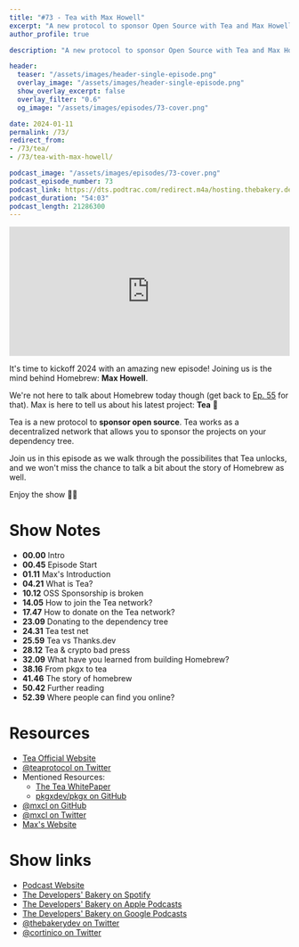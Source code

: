 ```yaml
---
title: "#73 - Tea with Max Howell"
excerpt: "A new protocol to sponsor Open Source with Tea and Max Howell"
author_profile: true

description: "A new protocol to sponsor Open Source with Tea and Max Howell"

header:
  teaser: "/assets/images/header-single-episode.png"
  overlay_image: "/assets/images/header-single-episode.png"
  show_overlay_excerpt: false
  overlay_filter: "0.6"
  og_image: "/assets/images/episodes/73-cover.png"

date: 2024-01-11
permalink: /73/
redirect_from:
- /73/tea/
- /73/tea-with-max-howell/

podcast_image: "/assets/images/episodes/73-cover.png"
podcast_episode_number: 73
podcast_link: https://dts.podtrac.com/redirect.m4a/hosting.thebakery.dev/73-thedevelopersbakery-tea.m4a
podcast_duration: "54:03"
podcast_length: 21286300
---
```


<iframe src="https://open.spotify.com/embed-podcast/show/4jV6Yoz7D38sZJlYMzJm3k" width="100%" height="232" frameborder="0" allowtransparency="true" allow="encrypted-media"></iframe>

It's time to kickoff 2024 with an amazing new episode! Joining us is the mind behind Homebrew: **Max Howell**.

We're not here to talk about Homebrew today though (get back to [Ep. 55](/55) for that). Max is here to tell us about his latest project: **Tea** 🍵

Tea is a new protocol to **sponsor open source**. Tea works as a decentralized network that allows you to sponsor the projects on your dependency tree. 

Join us in this episode as we walk through the possibilites that Tea unlocks, and we won't miss the chance to talk a bit about the story of Homebrew as well.

Enjoy the show 👨‍🍳

# Show Notes

- **00.00** Intro
- **00.45** Episode Start
- **01.11** Max's Introduction
- **04.21** What is Tea?
- **10.12** OSS Sponsorship is broken
- **14.05** How to join the Tea network?
- **17.47** How to donate on the Tea network?
- **23.09** Donating to the dependency tree
- **24.31** Tea test net
- **25.59** Tea vs Thanks.dev
- **28.12** Tea & crypto bad press
- **32.09** What have you learned from building Homebrew?
- **38.16** From pkgx to tea
- **41.46** The story of homebrew
- **50.42** Further reading
- **52.39** Where people can find you online?

# Resources

* <i class="fas fa-link"></i> [Tea Official Website](https://tea.xyz/)
* <i class="fab fa-twitter"></i> [@teaprotocol on Twitter](https://twitter.com/teaprotocol)
* Mentioned Resources:
    * <i class="fab fa-github"></i> [The Tea WhitePaper](https://github.com/teaxyz/white-paper)
    * <i class="fab fa-github"></i> [pkgxdev/pkgx on GitHub](https://github.com/pkgxdev/pkgx)
* <i class="fab fa-github"></i> [@mxcl on GitHub](https://mxcl.dev/)
* <i class="fab fa-twitter"></i> [@mxcl on Twitter](https://twitter.com/mxcl)
* <i class="fas fa-link"></i> [Max's Website](https://sebastienlorber.com/)

# Show links

* <i class="fas fa-link"></i> [Podcast Website](https://thebakery.dev)
* <i class="fab fa-spotify"></i> [The Developers' Bakery on Spotify](https://open.spotify.com/show/4jV6Yoz7D38sZJlYMzJm3k?si=AL3ske_0R_CKlEScMhYhug)
* <i class="fas fa-podcast"></i> [The Developers' Bakery on Apple Podcasts](https://podcasts.apple.com/us/podcast/the-developers-bakery/id1542849034)
* <i class="fab fa-google-play"></i> [The Developers' Bakery on Google Podcasts](https://podcasts.google.com/feed/aHR0cHM6Ly90aGViYWtlcnkuZGV2L3BvZGNhc3QueG1s)
* <i class="fab fa-twitter"></i> [@thebakerydev on Twitter](https://twitter.com/thebakerydev)
* <i class="fab fa-twitter"></i> [@cortinico on Twitter](https://twitter.com/cortinico)